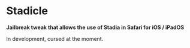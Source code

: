# Stadicle
**Jailbreak tweak that allows the use of Stadia in Safari for iOS / iPadOS**

In development, cursed at the moment.
